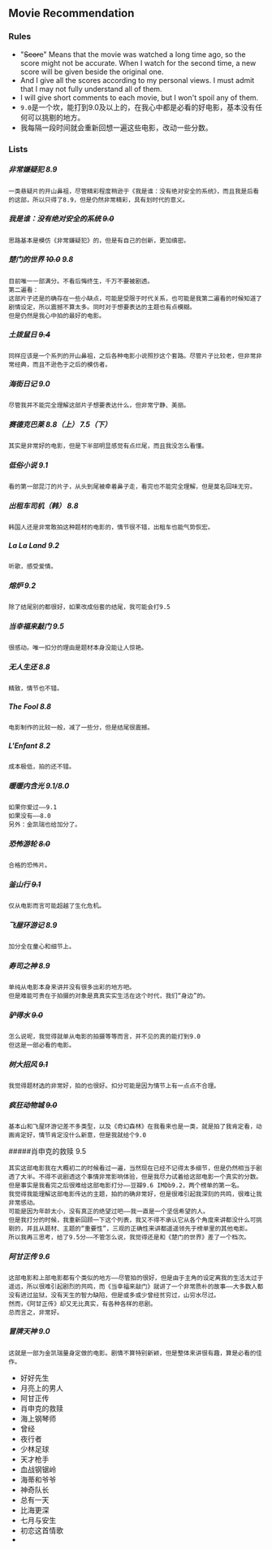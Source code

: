 ## Movie Recommendation

### Rules

- "~~Score~~" Means that the movie was watched a long time ago, so the score might not be accurate. When I watch for the second time, a new score will be given beside the original one. 
- And I give all the scores according to my personal views. I must admit that I may not fully understand all of them. 
- I will give short comments to each movie, but I won't spoil any of them. 
- `9.0`是一个坎，能打到9.0及以上的，在我心中都是必看的好电影，基本没有任何可以挑剔的地方。
- 我每隔一段时间就会重新回想一遍这些电影，改动一些分数。



### Lists

##### 非常嫌疑犯 8.9

```
一类悬疑片的开山鼻祖，尽管精彩程度稍逊于《我是谁：没有绝对安全的系统》，而且我是后看的这部，所以只得了8.9，但是仍然非常精彩，具有划时代的意义。
```

##### 我是谁：没有绝对安全的系统 ~~9.0~~

```
思路基本是模仿《非常嫌疑犯》的，但是有自己的创新，更加缜密。
```

##### 楚门的世界 ~~10.0~~ 9.8

```
目前唯一一部满分。不看后悔终生，千万不要被剧透。
第二遍看：
这部片子还是的确存在一些小缺点，可能是受限于时代关系，也可能是我第二遍看的时候知道了剧情设定，所以震撼不算太多。同时对于想要表达的主题也有点模糊。
但是仍然是我心中拍的最好的电影。
```

##### 土拨鼠日 ~~9.4~~

```
同样应该是一个系列的开山鼻祖，之后各种电影小说照抄这个套路。尽管片子比较老，但非常非常经典，而且不逊色于之后的模仿者。
```

##### 海街日记 9.0

```
尽管我并不能完全理解这部片子想要表达什么，但非常宁静、美丽。
```

##### 赛德克巴莱 8.8（上）  7.5（下）

```
其实是非常好的电影，但是下半部明显感觉有点烂尾，而且我没怎么看懂。
```

##### 低俗小说 9.1

```
看的第一部昆汀的片子，从头到尾被牵着鼻子走，看完也不能完全理解，但是莫名回味无穷。
```

##### 出租车司机（韩） 8.8

```
韩国人还是非常敢拍这种题材的电影的，情节很不错，出租车也能气势恢宏。
```

##### La La Land 9.2

```
听歌，感受爱情。
```

##### 熔炉 9.2

```
除了结尾别的都很好，如果改成俗套的结尾，我可能会打9.5
```

##### 当幸福来敲门 9.5

```
很感动。唯一扣分的理由是题材本身没能让人惊艳。
```

##### 无人生还 8.8

```
精致，情节也不错。
```

##### The Fool 8.8

```
电影制作的比较一般，减了一些分，但是结尾很震撼。
```

##### L'Enfant 8.2

```
成本极低，拍的还不错。
```

##### 暖暖内含光 9.1/8.0

```
如果你爱过——9.1
如果没有——8.0
另外：金凯瑞也给加分了。
```

##### 恐怖游轮 ~~8.0~~

```
合格的恐怖片。
```

##### 釜山行 ~~9.1~~

```
仅从电影而言可能超越了生化危机。
```

##### 飞屋环游记 8.9

```
加分全在童心和细节上。
```

##### 寿司之神 8.9

```
单纯从电影本身来讲并没有很多出彩的地方吧。
但是难能可贵在于拍摄的对象是真真实实生活在这个时代，我们“身边”的。
```

##### 驴得水 ~~9.0~~

```
怎么说呢，我觉得就单从电影的拍摄等等而言，并不见的真的能打到9.0
但这是一部必看的电影。
```

##### 树大招风 ~~9.1~~

```
我觉得题材选的非常好，拍的也很好。扣分可能是因为情节上有一点点不合理。
```

##### 疯狂动物城 ~~9.0~~

```
基本山和飞屋环游记差不多类型，以及《奇幻森林》在我看来也是一类，就是拍了我肯定看，动画肯定好，情节肯定没什么新意，但是我就给个9.0
```

#####肖申克的救赎 9.5

```
其实这部电影我在大概初二的时候看过一遍，当然现在已经不记得太多细节，但是仍然相当于剧透了大半。不得不说剧透这个事情非常影响体验，但是我尽力试着给这部电影一个真实的分数。
但是事实是我看完之后很难给这部电影打分——豆瓣9.6 IMDb9.2，两个榜单的第一名。
我觉得我能理解这部电影传达的主题，拍的的确非常好，但是很难引起我深刻的共鸣，很难让我非常感动。
可能是因为年龄太小，没有真正的绝望过吧——我一直是一个坚信希望的人。
但是我打分的时候，我重新回顾一下这个列表，我又不得不承认它从各个角度来讲都没什么可挑剔的，并且从题材、主题的“重要性”，三观的正确性来讲都遥遥领先于榜单里的其他电影。
所以我再三思考，给了9.5分——不管怎么说，我觉得还是和《楚门的世界》差了一个档次。
```

##### 阿甘正传 9.6

```
这部电影和上部电影都有个类似的地方——尽管拍的很好，但是由于主角的设定离我的生活太过于遥远，所以很难引起剧烈的共鸣，而《当幸福来敲门》就讲了一个非常质朴的故事——大多数人都没有进过监狱，没有天生的智力缺陷，但是或多或少曾经贫穷过，山穷水尽过。
然而，《阿甘正传》却又无比真实，有各种各样的悲剧。
总而言之，非常好。
```

##### 冒牌天神 9.0

```
这就是一部为金凯瑞量身定做的电影。剧情不算特别新颖，但是整体来讲很有趣，算是必看的佳作。
```



- 好好先生
- 月亮上的男人
- 阿甘正传
- 肖申克的救赎
- 海上钢琴师
- 曾经
- 夜行者
- 少林足球
- 天才枪手
- 血战钢锯岭
- 海蒂和爷爷
- 神奇队长
- 总有一天
- 比海更深
- 七月与安生
- 初恋这首情歌
- ​

